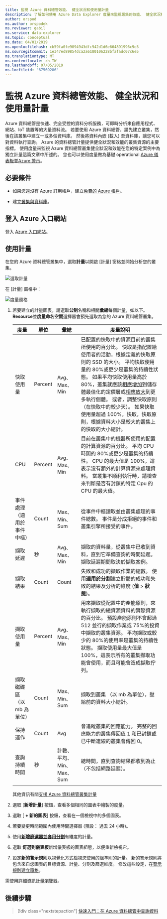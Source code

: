 ```yaml
---
title: 監視 Azure 資料總管效能、 健全狀況和使用量計量
description: 了解如何使用 Azure Data Explorer 度量來監視叢集的效能、 健全狀況和使用量。
author: orspod
ms.author: orspodek
ms.reviewer: gabil
ms.service: data-explorer
ms.topic: conceptual
ms.date: 04/01/2019
ms.openlocfilehash: cb59fa0fe9094943dfc942d1d6e664891996c9e3
ms.sourcegitcommit: 1e347ed89854dca2a6180106228bfafadc07c6e5
ms.translationtype: MT
ms.contentlocale: zh-TW
ms.lasthandoff: 07/05/2019
ms.locfileid: "67569286"
---
```

# <a name="monitor-azure-data-explorer-performance-health-and-usage-with-metrics"></a>監視 Azure 資料總管效能、 健全狀況和使用量計量

Azure 資料總管是快速、完全受控的資料分析服務，可即時分析來自應用程式、網站、IoT 裝置等的大量資料流。 若要使用 Azure 資料總管，請先建立叢集，然後在該叢集中建立一或多個資料庫。 然後將資料內嵌 (載入) 至資料庫，讓您可以對資料執行查詢。 Azure 的資料總管計量提供健全狀況和效能的叢集資源的主要指標。 使用度量來監視 Azure 資料總管叢集健全狀況和效能在您的特定案例中為獨立計量這篇文章中所述的。 您也可以使用度量做為基礎 operational [Azure 儀表板](/azure/azure-portal/azure-portal-dashboards)並[Azure 警示](/azure/azure-monitor/platform/alerts-metric-overview)。

## <a name="prerequisites"></a>必要條件

* 如果您還沒有 Azure 訂用帳戶，建立[免費的 Azure 帳戶](https://azure.microsoft.com/free/)。

* 建立[叢集與資料庫](create-cluster-database-portal.md)。

## <a name="sign-in-to-the-azure-portal"></a>登入 Azure 入口網站

登入 [Azure 入口網站](https://portal.azure.com/)。

## <a name="using-metrics"></a>使用計量

在您的 Azure 資料總管叢集中，選取**計量**以開啟 [計量] 窗格並開始分析您的叢集。

![選取計量](media/using-metrics/select-metrics.png)

在 [計量] 窗格中：

![度量窗格](media/using-metrics/metrics-pane.png)

1. 若要建立的計量圖表，請選取**公制**名稱和相關**彙總**每個計量，如以下。 **Resource**並**度量命名空間**選擇器會預先選取為您的 Azure 資料總管叢集。

    **度量** | **單位** | **彙總** | **度量說明**
    |---|---|---|---|
    | 快取使用量 | Percent | Avg、 Max、 Min | 已配置的快取中的資源目前的叢集所使用的百分比。 快取是指配置給使用者的活動，根據定義的快取原則的 SSD 的大小。 平均快取使用量的 80%或更少是叢集的持續性狀態。 如果平均快取使用量高於 80%，叢集就應該[相應增加](manage-cluster-vertical-scaling.md)到儲存體最佳化的定價層或[相應放大](manage-cluster-horizontal-scaling.md)到更多執行個體。 或者，調整快取原則 （在快取中的較少天）。 如果快取使用量超過 100%，快取，快取原則，根據資料大小是較大的叢集上的快取的大小總計。 |
    | CPU | Percent | Avg、 Max、 Min | 目前在叢集中的機器所使用的配置的計算資源的百分比。 平均 CPU 時間的 80%或更少是叢集的持續性。 CPU 的最大值是 100%，這表示沒有額外的計算資源來處理資料。 當叢集不順利執行時，請檢查來判斷是否有封鎖的特定 Cpu 的 CPU 的最大值。 |
    | 事件處理 （適用於事件中樞） | Count | Max、 Min、 Sum | 從事件中樞讀取並由叢集處理的事件總數。 事件是分成拒絕的事件和叢集引擎所接受的事件。 |
    | 擷取延遲 | 秒 | Avg、 Max、 Min | 擷取的資料量，從叢集中已收到資料，直到它準備查詢的時間延遲。 擷取延遲期間取決於擷取案例。 |
    | 擷取結果 | Count | Count | 失敗和成功的擷取作業的總數。 使用**適用於分割**建立貯體的成功和失敗的結果及分析的維度 (**值** > **狀態**)。|
    | 擷取使用量 | Percent | Avg、 Max、 Min | 用來擷取從配置中的產能原則，來執行擷取的總資源資料的實際資源的百分比。 預設產能原則不會超過 512 並行的擷取作業或 75%的投資中擷取的叢集資源。 平均擷取或較少的 80%的使用率是叢集的持續性狀態。 擷取使用量最大值是 100%，這表示所有的叢集擷取功能會使用，而且可能會造成擷取佇列。 |
    | 擷取磁碟區 （以 mb 為單位） | Count | Max、 Min、 Sum | 擷取到叢集 （以 mb 為單位），壓縮前的資料大小總計。 |
    | 保持運作 | Count | Avg | 會追蹤叢集的回應能力。 完整的回應能力的叢集傳回值 1 和已封鎖或已中斷連線的叢集會傳回 0。 |
    | 查詢持續時間 | 秒 | 計數、 平均、 Min、 Max、 Sum | 總時間，直到查詢結果都收到為止 （不包括網路延遲）。 |
    | | | |

    其他資訊有關[支援 Azure 資料總管叢集計量](/azure/azure-monitor/platform/metrics-supported#microsoftkustoclusters)

2. 選取 [**新增計量**] 按鈕，查看多個相同的圖表中繪製的度量。
3. 選取 [ **+ 新的圖表**] 按鈕，查看在一個檢視中的多個圖表。
4. 若要變更時間範圍內使用時間選擇器 (預設： 過去 24 小時)。
5. 使用[**新增篩選器**並**套用分割**](/azure/azure-monitor/platform/metrics-getting-started#apply-dimension-filters-and-splitting)有維度的計量。
6. 選取 **釘選到儀表板**新增儀表板的圖表組態，以便重新檢視它。
7. 設定**新的警示規則**以視覺化方式檢視您使用的組準則的計量。 新的警示規則將包含來自您圖表的目標資源、計量、分割及篩選維度。 修改這些設定，在[警示規則建立窗格](/azure/azure-monitor/platform/metrics-charts#create-alert-rules)。

需使用詳細資訊[計量瀏覽器](/azure/azure-monitor/platform/metrics-getting-started)。


## <a name="next-steps"></a>後續步驟

> [!div class="nextstepaction"]
> [快速入門：在 Azure 資料總管中查詢資料](web-query-data.md)
